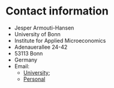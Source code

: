 # Contact information
* Jesper Armouti-Hansen
* University of Bonn
* Institute for Applied Microeconomics
* Adenauerallee 24-42
* 53113 Bonn
* Germany
* Email:
    * [University](mailto:armoutihansen@uni-bonn.de);
    * [Personal](jesper@armoutihansen.xyz)